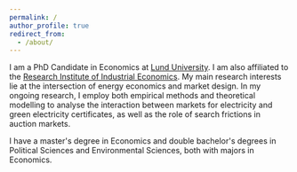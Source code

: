 ```yaml
---
permalink: /
author_profile: true
redirect_from: 
  - /about/
---
```


I am a PhD Candidate in Economics at <a href='https://portal.research.lu.se/en/persons/kajsa-ganhammar' target='_blank'>Lund University</a>. I am also affiliated to the <a href='https://www.ifn.se/en/researchers/graduate-students/kajsa-ganhammar/' target='_blank'>Research Institute of Industrial Economics</a>. My main research interests lie at the intersection of energy economics and market design. In my ongoing research, I employ both empirical methods and theoretical modelling to analyse the interaction between markets for electricity and green electricity certificates, as well as the role of search frictions in auction markets.  

I have a master's degree in Economics and double bachelor's degrees in Political Sciences and Environmental Sciences, both with majors in Economics. 




